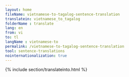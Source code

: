 ```yaml
---
layout: home
fileName: vietnamese-to-tagalog-sentence-translation
translatein: vietnamese_to_tagalog
folderName : translate
lang: en
from: vi
to: tl
langName : vietnamese-to
permalink: /vietnamese-to-tagalog-sentence-translation
tool: sentence-translations
nointernationalization: true
---
```

{% include section/translateinto.html %}
